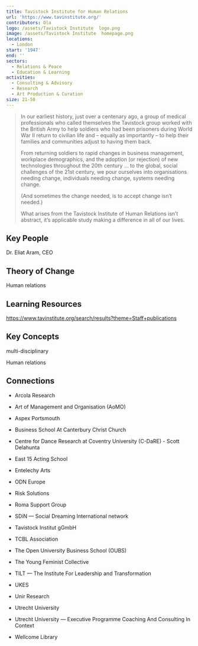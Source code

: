 ```yaml
---
title: Tavistock Institute for Human Relations
url: 'https://www.tavinstitute.org/'
contributors: Ola
logo: /assets/Tavistock Institute  logo.png
image: /assets/Tavistock Institute  homepage.png
locations:
  - London
start: '1947'
end: ''
sectors:
  - Relations & Peace
  - Education & Learning
activities:
  - Consulting & Advisory
  - Research
  - Art Production & Curation
size: 21-50
---
```

> In our earliest history, just over a centenary ago, a group of medical professionals who called themselves the Tavistock group worked with the British Army to help soldiers who had been prisoners during World War II return to civilian life and – equally as importantly – to help their families and communities adjust to having them back.
> 
> From returning soldiers to rapid changes in business management, workplace demographics, and the adoption (or rejection) of new technologies throughout the 20th century … to the global, social challenges of the 21st century, we pour ourselves into organisations needing change, individuals needing change, systems needing change.
> 
> (And sometimes the change needed, is to accept change isn’t needed.)
> 
> What arises from the Tavistock Institute of Human Relations isn’t abstract, it’s applicable study making a difference in all of our lives.

## Key People

Dr. Eliat Aram, CEO

## Theory of Change

Human relations

## Learning Resources

https://www.tavinstitute.org/search/results?theme=Staff+publications

## Key Concepts

multi-disciplinary

Human relations

## Connections

- Arcola Research

- Art of Management and Organisation (AoMO)

- Aspex Portsmouth

- Business School At Canterbury Christ Church

- Centre for Dance Research at Coventry University (C-DaRE) - Scott Delahunta

- East 15 Acting School

- Entelechy Arts

- ODN Europe

- Risk Solutions

- Roma Support Group

- SDiN — Social Dreaming International network

- Tavistock Institut gGmbH

- TCBL Association

- The Open University Business School (OUBS)

- The Young Feminist Collective

- TILT — The Institute For Leadership and Transformation

- UKES

- Unir Research

- Utrecht University

- Utrecht University — Executive Programme Coaching And Consulting In Context

- Wellcome Library
